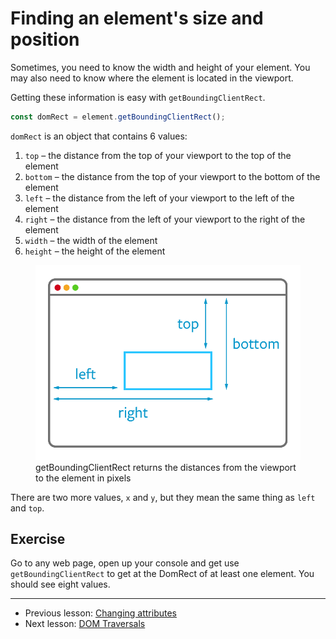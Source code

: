 # Finding an element's size and position

Sometimes, you need to know the width and height of your element. You may also need to know where the element is located in the viewport.

Getting these information is easy with `getBoundingClientRect`.

```js
const domRect = element.getBoundingClientRect();
```

`domRect` is an object that contains 6 values:

1. `top` – the distance from the top of your viewport to the top of the element
2. `bottom` – the distance from the top of your viewport to the bottom of the element
3. `left` – the distance from the left of your viewport to the left of the element
4. `right` – the distance from the left of your viewport to the right of the element
5. `width` – the width of the element
6. `height` – the height of the element

<figure>
  <img src="../../images/animations/position/dom-rect.png" alt="getBoundingClientRect returns the distances from the viewport to the element in pixels">
  <figcaption>getBoundingClientRect returns the distances from the viewport to the element in pixels</figcaption>
</figure>

There are two more values, `x` and `y`, but they mean the same thing as `left` and `top`.

## Exercise

Go to any web page, open up your console and get use `getBoundingClientRect` to get at the DomRect of at least one element. You should see eight values.

---

- Previous lesson: [Changing attributes](04.changing-attributes.md)
- Next lesson: [DOM Traversals](06.dom-traversals.md)